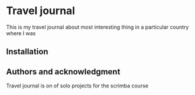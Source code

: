 # Travel journal

This is my travel journal about most interesting thing in a particular country where I was

## Installation



## Authors and acknowledgment

Travel journal is on of solo projects for the scrimba course
